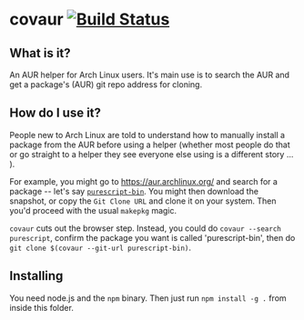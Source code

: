 # covaur [![Build Status](https://travis-ci.org/Thimoteus/covaur.svg?branch=master)](https://travis-ci.org/Thimoteus/covaur)

## What is it?

An AUR helper for Arch Linux users. It's main use is to search the AUR and get
a package's (AUR) git repo address for cloning.

## How do I use it?

People new to Arch Linux are told to understand how to manually install a package
from the AUR before using a helper (whether most people do that or go straight
to a helper they see everyone else using is a different story ... ).

For example, you might go to https://aur.archlinux.org/ and search for a package
-- let's say [`purescript-bin`](https://aur.archlinux.org/packages/purescript-bin/).
You might then download the snapshot, or copy the `Git Clone URL` and clone it
on your system. Then you'd proceed with the usual `makepkg` magic.

`covaur` cuts out the browser step. Instead, you could do `covaur --search purescript`,
confirm the package you want is called 'purescript-bin', then do
`git clone $(covaur --git-url purescript-bin)`.

## Installing

You need node.js and the `npm` binary. Then just run `npm install -g .` from inside
this folder.
